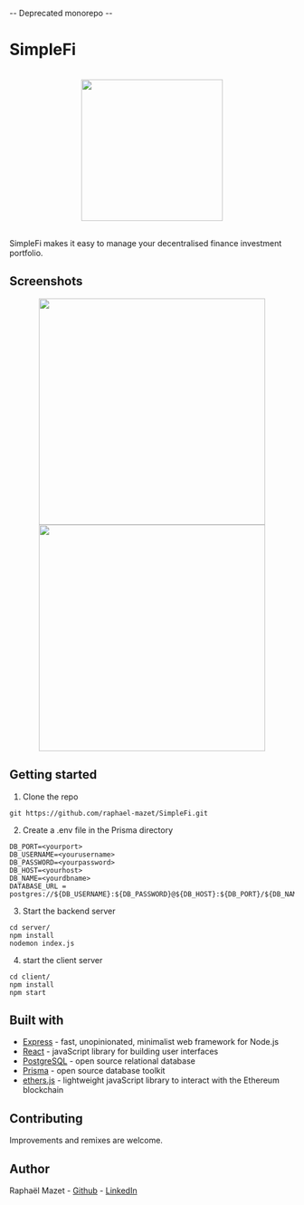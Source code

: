 -- Deprecated monorepo --

# SimpleFi
<p align="center">
  <br/>
  <img src="./images/logo/simplefi-logo-transp.png" width=250/>
</p>
<br/>
SimpleFi makes it easy to manage your decentralised finance investment portfolio.


## Screenshots

<p align="center">
  <img src="./images/screenshots/simplefi-splash.png" width=400/>
  <img src="./images/screenshots/simplefi-dash.png" width=400/>
</p>



## Getting started

1. Clone the repo

```
git https://github.com/raphael-mazet/SimpleFi.git
```

2. Create a .env file in the Prisma directory
```
DB_PORT=<yourport>
DB_USERNAME=<yourusername>
DB_PASSWORD=<yourpassword>
DB_HOST=<yourhost>
DB_NAME=<yourdbname>
DATABASE_URL = postgres://${DB_USERNAME}:${DB_PASSWORD}@${DB_HOST}:${DB_PORT}/${DB_NAME}
```

3. Start the backend server
```
cd server/
npm install
nodemon index.js
```

4. start the client server
```
cd client/
npm install
npm start
```


## Built with

* [Express](https://expressjs.com/) - fast, unopinionated, minimalist web framework for Node.js
* [React](https://reactjs.org/) - javaScript library for building user interfaces
* [PostgreSQL](https://www.postgresql.org/) - open source relational database
* [Prisma](https://www.prisma.io/) - open source database toolkit
* [ethers.js](https://docs.ethers.io/v5/) - lightweight javaScript library to interact with the Ethereum blockchain


## Contributing

Improvements and remixes are welcome.


## Author

Raphaël Mazet - [Github](https://github.com/raphael-mazet) - [LinkedIn](https://www.linkedin.com/in/raphael-mazet/)
